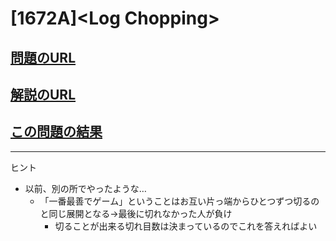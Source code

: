 # \[1672A\]\<Log Chopping\>

## [問題のURL](https://codeforces.com/problemset/problem/1672/A)

## [解説のURL](https://codeforces.com/blog/entry/102172)

## [この問題の結果](https://codeforces.com/contest/1672/status/A)

<!---- 「問題の結果の見方」
 PROBLEMS→問題番号一覧→回答者数→accepted＋言語をセレクトする 
 ---->

-----
ヒント

* 以前、別の所でやったような…
    * 「一番最善でゲーム」ということはお互い片っ端からひとつずつ切るのと同じ展開となる->最後に切れなかった人が負け
        * 切ることが出来る切れ目数は決まっているのでこれを答えればよい
